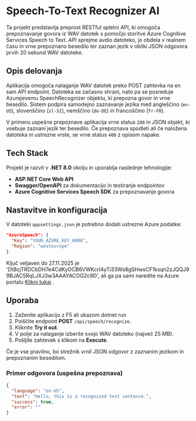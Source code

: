 # Speech-To-Text Recognizer AI

Ta projekt predstavlja preprost RESTful spletni API, ki omogoča prepoznavanje govora iz WAV datotek s pomočjo storitve Azure Cognitive Services Speech to Text. API sprejme avdio datoteko, jo obdela v realnem času in vrne prepoznano besedilo ter zaznan jezik v obliki JSON odgovora prvih 20 sekund WAV datoteke.

## Opis delovanja

Aplikacija omogoča nalaganje WAV datotek preko POST zahtevka na en sam API endpoint. Datoteka se začasno shrani, nato pa se posreduje Azurejevemu SpeechRecognizer objektu, ki prepozna govor in vrne besedilo. Sistem podpira samodejno zaznavanje jezika med angleščino (`en-US`), slovenščino (`sl-SI`), nemščino (`de-DE`) in francoščino (`fr-FR`).

V primeru uspešne prepoznave aplikacija vrne status `200` in JSON objekt, ki vsebuje zaznani jezik ter besedilo. Če prepoznava spodleti ali če naložena datoteka ni ustrezne vrste, se vrne status `400` z opisom napake.

## Tech Stack

Projekt je razvit v **.NET 8.0** okolju in uporablja naslednje tehnologije:
- **ASP.NET Core Web API**
- **Swagger/OpenAPI** za dokumentacijo in testiranje endpointov
- **Azure Cognitive Services Speech SDK** za prepoznavanje govora

## Nastavitve in konfiguracija

V datoteki `appsettings.json` je potrebno dodati ustrezne Azure podatke:

```json
"AzureSpeech": {
  "Key": "YOUR_AZURE_KEY_HERE",
  "Region": "westeurope"
}
```
Ključ veljaven do 27.11.2025 je 'DtBcjTRDCbDH7e4CdKyOCB6VWKcrI4yTi33Ws8gSHwsCF1ksqn2zJQQJ99BJAC5RqLJXJ3w3AAAYACOG2c9D', ali ga pa sami naredite na Azure portalu [Klikni tukaj](https://azure.microsoft.com/en-us/pricing/purchase-options/azure-account?icid=ai-services) .

## Uporaba

1. Zaženite aplikacijo z F5 ali ukazom dotnet run
2. Poiščite endpoint **POST** `/api/speech/recognize`.  
3. Kliknite **Try it out**.  
4. V polje za nalaganje izberite svojo WAV datoteko (največ 25 MB).  
5. Pošljite zahtevek s klikom na **Execute**.  

Če je vse pravilno, bo strežnik vrnil JSON odgovor z zaznanim jezikom in prepoznanim besedilom.

### Primer odgovora (uspešna prepoznava)

```json
{
  "language": "en-US",
  "text": "Hello, this is a recognized test sentence.",
  "success": true,
  "error": ""
}


